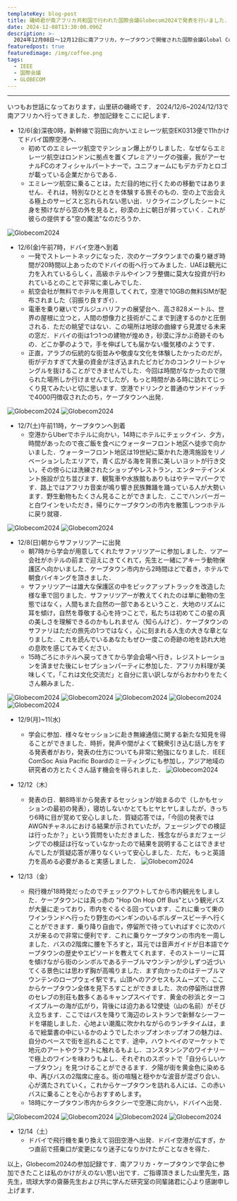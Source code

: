 ```yaml
---
templateKey: blog-post
title: 磯崎君が南アフリカ共和国で行われた国際会議Globecom2024で発表を行いました．
date: 2024-12-08T13:30:00.096Z
description: >-
  2024年12月08日〜12月12日に南アフリカ，ケープタウンで開催された国際会議Global Communications Conference (Globecom)2024 で磯崎君(M2)が発表を行いました．
featuredpost: true
featuredimage: /img/coffee.png
tags:
  - IEEE
  - 国際会議
  - GLOBECOM
---
```

 
---
 
いつもお世話になっております，山里研の磯崎です．
2024/12/6~2024/12/13で南アフリカへ行ってきました．参加記録をここに記します．

- 12/6(金)深夜0時，新幹線で羽田に向かいエミレーツ航空EK0313便で11hかけてドバイ国際空港へ．
  - 初めてのエミレーツ航空でテンション爆上がりしました．なぜならエミレーツ航空はロンドンに拠点を置くプレミアリーグの強豪，我がアーセナルFCのオフィシャルパートナーで，ユニフォームにもデカデカとロゴが載っている企業だからである．
  - エミレーツ航空に乗ることは，ただ目的地に行くための移動ではありません．それは，特別なひとときを体験する旅そのもの．空の上で出会える極上のサービスと忘れられない思い出．リクライニングしたシートに身を預けながら窓の外を見ると，砂漠の上に朝日が昇っていく．これが彼らの提供する"空の魔法"なのだろうか．

![Globecom2024](./20241208-globecom-1.jpeg)

- 12/6(金)午前7時，ドバイ空港へ到着
  - 一発でストレートネックになった．次のケープタウンまでの乗り継ぎ時間が20時間以上あったのでドバイの街へ行ってみました．UAEは観光に力を入れているらしく，高級ホテルやインフラ整備に莫大な投資が行われているとのことで非常に楽しみでした．
  - 航空会社が無料でホテルを用意してくれて，空港で10GBの無料SIMが配布されました（羽振り良すぎｲ）．
  - 電車を乗り継いでブルジュハリファの展望台へ．高さ828メートル、世界の屋根に立つと，人間の想像力と技術がここまで到達するのかと圧倒される．ただの眺望ではない．この場所は地球の曲線すら見渡せる未来の窓だ．ドバイの街は1つ1つの建物が煌めき，砂漠に浮かぶ奇跡そのもの．どこか夢のようで，手を伸ばしても届かない蜃気楼のようです．
  - 正直，アラブの伝統的な街並みや敬虔な文化を体験したかったのだが，街がデカすぎて大量の資金が注ぎ込まれたピカピカのコンクリートジャングルを抜けることができませんでした．今回は時間がなかったので限られた場所しか行けませんでしたが，もっと時間がある時に訪れてじっくり見てみたいと切に思います．空港でドリンクと普通のサンドイッチで4000円徴収されたのち，ケープタウンへ出発．

![Globecom2024](./20241208-globecom-2.jpeg)
![Globecom2024](./20241208-globecom-3.jpeg)

- 12/7(土)午前11時，ケープタウンへ到着
  - 空港からUberでホテルに向かい，14時にホテルにチェックイン．夕方，時間があったので夜ご飯を食べにウォーターフロント地区へ徒歩で向かいました．ウォーターフロント地区は19世紀に築かれた港湾施設をリノベーションしたエリアで，青く広がる海を背景に美しいヨットが行き交い，その傍らには洗練されたショップやレストラン，エンターテインメント施設が立ち並びます．観覧車や水族館もありもはやテーマパークです．路上ではアフリカ音楽が鳴り響き民族舞踊を踊っている人が大勢います．野生動物もたくさん見ることができました．ここでハンバーガーと白ワインをいただき，帰りにケープタウンの市内を散策しつつホテルに戻り就寝．

![Globecom2024](./20241208-globecom-4.jpeg)
![Globecom2024](./20241208-globecom-5.jpeg)

- 12/8(日)朝からサファリツアーに出発
  - 朝7時から学会が用意してくれたサファリツアーに参加しました．ツアー会社がホテルの前まで迎えにきてくれて，先生と一緒にアキーラ動物保護区へ向かいました．ケープタウン市内から2時間ほどで着き，ホテルで朝食バイキングを頂きました．
   - サファリツアーは雄大な保護区の中をピックアップトラックを改造した様な車で回りました．サファリツアーが教えてくれたのは単に動物の生態ではなく，人間もまた自然の一部であるということ．大地のリズムに耳を傾け，自然を尊敬する心を持つことで，私たちは初めてこの星の真の美しさを理解できるのかもしれません（知らんけど）．ケープタウンのサファリはただの旅先の1つではなく，心に刻まれる人生の大きな章となりました．これを読んでいるあなたもぜひ一度この奇跡の地を訪れ大地の息吹を感じてみてください．
   - 15時ごろにホテルへ戻ってきてから学会会場へ行き，レジストレーションを済ませた後にレセプションパーティに参加した．アフリカ料理が美味しくて，「これは文化交流だ」と自分に言い訳しながらおかわりをたくさん頼みました．

![Globecom2024](./20241208-globecom-6.jpeg)
![Globecom2024](./20241208-globecom-7.jpeg)
![Globecom2024](./20241208-globecom-8.jpeg)
![Globecom2024](./20241208-globecom-9.jpeg)
![Globecom2024](./20241208-globecom-10.jpeg)

- 12/9(月)~11(水)
   - 学会に参加．様々なセッションに赴き無線通信に関する新たな知見を得ることができました．時折，発声や間がよくて観衆引き込む話し方をする発表者がおり，発表の仕方についても非常に勉強になりました．IEEE ComSoc Asia Pacific Boardのミーティングにも参加し，アジア地域の研究者の方とたくさん話す機会を得られました．
![Globecom2024](./20241208-globecom-11.jpeg)


- 12/12（木）
   - 発表の日．朝8時半から発表するセッションが始まるので（しかもセッションの最初の発表），寝坊しないかとてもヒヤヒヤしましたが，きっちり6時に目が覚めて安心しました．質疑応答では，「今回の発表ではAWGNチャネルにおける結果が示されていたが，フェージングでの検証は行ったか？」という質問をいただきました．残念ながらまだフェージングでの検証は行なっていなかったので結果を説明することはできませんでしたが質疑応答が滞りなくいって安心しました．ただ，もっと英語力を高める必要があると実感しました．
![Globecom2024](./20241208-globecom-12.jpeg)

- 12/13（金）
   - 飛行機が18時発だったのでチェックアウトしてから市内観光をしました．ケープタウンには真っ赤の "Hop On Hop Off Bus"という観光バスが大量に走っており，市内をぐるぐる回っています．これに乗って東のワインランドへ行ったり野生のペンギンのいるボルダースビーチへ行くことができます．乗り降り自由で，停留所で待っていればすぐに次のバスが来るので非常に便利です．これに乗りケープタウンの市内を一周しました．バスの2階席に腰を下ろすと，耳元では音声ガイドが日本語でケープタウンの歴史やエピソードを教えてくれます．そのストーリーに耳を傾けながら街のシンボルであるテーブルマウンテンが少しずつ近づいてくる景色には思わず胸が高鳴りました．まず向かったのはテーブルマウンテンのロープウェイ駅です。山頂へのアクセスもスムーズで，ここからケープタウン全体を見下ろすことができました．次の停留所は世界のセレブの別荘も数多くあるキャンプスベイです．黄金の砂浜とターコイズブルーの海が広がり，背後には迫力ある12使徒（山の名前）がそびえ立ちます．ここではバスを降りて海辺のレストランで新鮮なシーフードを堪能しました．心地よい潮風に吹かれながらのランチタイムは，まるで絵葉書の中にいるかのようでしたホップオンホップオフの魅力は、自分のペースで街を巡れることです．途中，ハウトベイのマーケットで地元のアートやクラフトに触れるもよし．コンスタンシアのワイナリーで極上のワインを味わうもよし．それぞれのスポットで「自分らしいケープタウン」を見つけることができるます．夕陽が街を黄金色に染める中、再びバスの2階席に座る。街の喧騒と穏やかな波音が混ざり合い、心が満たされていく。これからケープタウンを訪れる人には、この赤いバスに乗ることを心からおすすめします。
    - 18時にケープタウン市内からタクシーで空港に向かい，ドバイへ出発．

![Globecom2024](./20241208-globecom-13.jpeg)
![Globecom2024](./20241208-globecom-14.jpeg)
![Globecom2024](./20241208-globecom-15.jpeg)
![Globecom2024](./20241208-globecom-16.jpeg)

- 12/14（土）
   - ドバイで飛行機を乗り換えて羽田空港へ出発．ドバイ空港が広すぎ，かつ直前で搭乗口が変更になり迷子になりかけたがことなきを得た．


以上，Globecom2024の参加記録です．南アフリカ・ケープタウンで学会に参加できたことは私のかけがえのない思い出です．ご指導頂きました山里先生，路先生，琉球大学の齋藤先生および共に学んだ研究室の同輩諸君に心より感謝申し上げます．


 